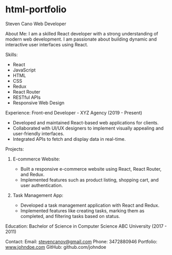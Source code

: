 # html-portfolio



Steven Cano
Web Developer

About Me:
I am a skilled React developer with a strong understanding of modern web development. I am passionate about building dynamic and interactive user interfaces using React.

Skills:
- React
- JavaScript
- HTML
- CSS
- Redux
- React Router
- RESTful APIs
- Responsive Web Design

Experience:
Front-end Developer - XYZ Agency
(2019 - Present)
- Developed and maintained React-based web applications for clients.
- Collaborated with UI/UX designers to implement visually appealing and user-friendly interfaces.
- Integrated APIs to fetch and display data in real-time.

Projects:
1. E-commerce Website:
   - Built a responsive e-commerce website using React, React Router, and Redux.
   - Implemented features such as product listing, shopping cart, and user authentication.
   
2. Task Management App:
   - Developed a task management application with React and Redux.
   - Implemented features like creating tasks, marking them as completed, and filtering tasks based on status.
   
Education:
Bachelor of Science in Computer Science 
ABC University
(2017 - 2011)

Contact:
Email: stevencanov@gmail.com
Phone: 3472880946
Portfolio: www.johndoe.com
GitHub: github.com/johndoe
